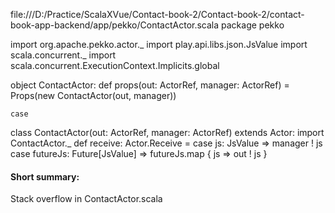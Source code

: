 file:///D:/Practice/ScalaXVue/Contact-book-2/Contact-book-2/contact-book-app-backend/app/pekko/ContactActor.scala
package pekko

import org.apache.pekko.actor._
import play.api.libs.json.JsValue
import scala.concurrent._
import scala.concurrent.ExecutionContext.Implicits.global

object ContactActor:
    def props(out: ActorRef, manager: ActorRef) = Props(new ContactActor(out, manager))

    case

class ContactActor(out: ActorRef, manager: ActorRef) extends Actor:
    import ContactActor._
    def receive: Actor.Receive = 
        case js: JsValue => 
            manager ! js
        case futureJs: Future[JsValue] =>
            futureJs.map { js => out ! js }
#### Short summary: 

Stack overflow in ContactActor.scala